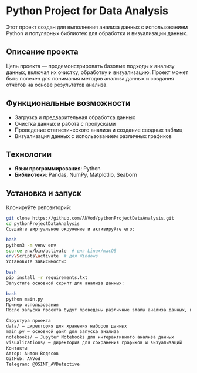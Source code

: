 # Python Project for Data Analysis

Этот проект создан для выполнения анализа данных с использованием Python и популярных библиотек для обработки и визуализации данных.

## Описание проекта

Цель проекта — продемонстрировать базовые подходы к анализу данных, включая их очистку, обработку и визуализацию. Проект может быть полезен для понимания методов анализа данных и создания отчётов на основе результатов анализа.

## Функциональные возможности

- Загрузка и предварительная обработка данных
- Очистка данных и работа с пропусками
- Проведение статистического анализа и создание сводных таблиц
- Визуализация данных с использованием различных графиков

## Технологии

- **Язык программирования**: Python
- **Библиотеки**: Pandas, NumPy, Matplotlib, Seaborn

## Установка и запуск

Клонируйте репозиторий:
```bash
git clone https://github.com/ANVod/pythonProjectDataAnalysis.git
cd pythonProjectDataAnalysis
Создайте виртуальное окружение и активируйте его:

bash
python3 -m venv env
source env/bin/activate  # для Linux/macOS
env\Scripts\activate  # для Windows
Установите зависимости:

bash
pip install -r requirements.txt
Запустите основной скрипт для анализа данных:

bash
python main.py
Пример использования
После запуска проекта будут проведены различные этапы анализа данных, включающие загрузку данных, очистку, обработку и визуализацию. Вы можете изменить настройки анализа или использовать собственные наборы данных.

Структура проекта
data/ — директория для хранения наборов данных
main.py — основной файл для запуска анализа
notebooks/ — Jupyter Notebooks для интерактивного анализа данных
visualizations/ — директория для сохранения графиков и визуализаций
Контакты
Автор: Антон Водясов
GitHub: ANVod
Telegram: @OSINT_AVDetective
